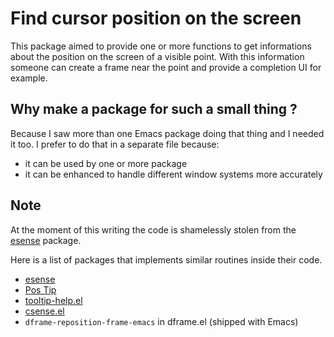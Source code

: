 Find cursor position on the screen
==================================

This package aimed to provide one or more functions to get
informations about the position on the screen of a visible point. With
this information someone can create a frame near the point and provide
a completion UI for example.

Why make a package for such a small thing ?
-------------------------------------------

Because I saw more than one Emacs package doing that thing and I
needed it too. I prefer to do that in a separate file because:

* it can be used by one or more package
* it can be enhanced to handle different window systems more
  accurately

Note
----

At the moment of this writing the code is shamelessly stolen from the
[esense](http://esense.sourceforge.net) package.

Here is a list of packages that implements similar routines inside
their code.
* [esense](http://esense.sourceforge.net)
* [Pos Tip](http://www.emacswiki.org/PosTip)
* [tooltip-help.el](http://www.emacswiki.org/emacs/tooltip-help.el)
* [csense.el](http://code.google.com/p/csense/source/browse/trunk/csense.el)
* `dframe-reposition-frame-emacs` in dframe.el (shipped with Emacs)
